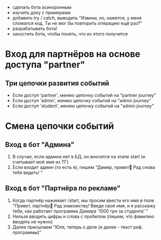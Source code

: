 - сделать бота асинхронным
- изучить доку с примерами
- добавить try / catch, выводить "Извини, но, кажется, у меня сломался код. Ты не мог бы повторить операцию ещё раз?"
- разрабатывать бота!
- захостить бота, чтобы понять, что из этого получится

<!-- gunicorn main:app -w 4 -k uvicorn.workers.UvicornWorker -->

# Вход для партнёров на основе доступа "partner"

## Три цепочки развития событий 
- Если доступ 'partner', меняю цепочку событий на "partner journey"
- Если доступ 'admin', меняю цепочку событий на "admin journey"
- Если доступ 'student', меняю цепочку событий на "admin journey"

# Смена цепочки событий

## Вход в бот "Админа" 
1. В случае, если админа нет в БД, он вносится на этапе start (и считывает моё имя из ТГ)
2. Если входит админ (то есть я), пишем "Дамир, привет👋 Рад снова тебя видеть! " 

## Вход в бот "Партнёра по рекламе"
1. Когда партнёр нажимает /start, мы просим ввести его имя в поле "Привет, партнёр👋 Рад знакомству! Введи своё имя, и я расскажу тебе, как работает программа Дамира '1000 грн за студента' "
2. Нельзя вводить цифры и слова с пробелом (пишем, что фамилию вводить не нужно)
3. Далее присылаем "Юля, теперь о деле (и далее - текст реф. программы)"


